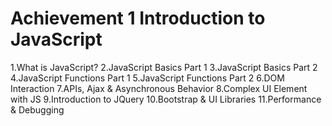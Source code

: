 <h1> Achievement 1 Introduction to JavaScript</h1>
1.What is JavaScript?
2.JavaScript Basics Part 1
3.JavaScript Basics Part 2 
4.JavaScript Functions Part 1 
5.JavaScript Functions Part 2 
6.DOM Interaction
7.APIs, Ajax & Asynchronous Behavior
8.Complex UI Element with JS 
9.Introduction to JQuery
10.Bootstrap & UI Libraries
11.Performance & Debugging

